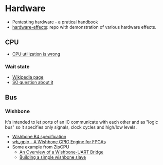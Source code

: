 # Hardware

 - [Pentesting hardware - a pratical handbook](https://github.com/unprovable/PentestHardware)
 - [hardware-effects](https://github.com/Kobzol/hardware-effects): repo with demonstration of various hardware effects.

## CPU

 - [CPU utilization is wrong](http://www.brendangregg.com/blog/2017-05-09/cpu-utilization-is-wrong.html)

### Wait state

 - [Wikipedia page](https://en.wikipedia.org/wiki/Wait_state)
 - [SO question about it](https://stackoverflow.com/questions/1546756/does-a-one-cycle-instruction-take-one-cycle-even-if-ram-is-slow)

## Bus

### Wishbone

It's intended to let ports of an IC communicate with each other and as "logic bus" so it
specifies only signals, clock cycles and high/low levels.

 - [Wishbone B4 specification](https://cdn.opencores.org/downloads/wbspec_b4.pdf)
 - [wb_gpio - A Wishbone GPIO Engine for FPGAs](http://www.phisch.org/website/wb_gpio/index.html)
 - Some example from ZipCPU
   - [An Overview of a Wishbone-UART Bridge](https://zipcpu.com/blog/2017/06/05/wb-bridge-overview.html)
   - [Building a simple wishbone slave](https://zipcpu.com/zipcpu/2017/05/29/simple-wishbone.html)
